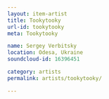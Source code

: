 ```yaml
---
layout: item-artist
title: Tookytooky
url-id: tookytooky
meta: Tookytooky

name: Sergey Verbitsky
location: Odesa, Ukraine
soundcloud-id: 16396451

category: artists
permalink: artists/tookytooky/

---
```



